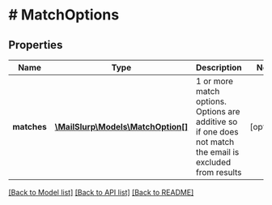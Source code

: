 # # MatchOptions

## Properties

Name | Type | Description | Notes
------------ | ------------- | ------------- | -------------
**matches** | [**\MailSlurp\Models\MatchOption[]**](MatchOption.md) | 1 or more match options. Options are additive so if one does not match the email is excluded from results | [optional] 

[[Back to Model list]](../../README.md#documentation-for-models) [[Back to API list]](../../README.md#documentation-for-api-endpoints) [[Back to README]](../../README.md)


